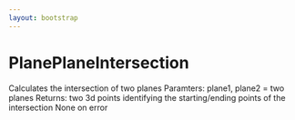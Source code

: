 ```yaml
---
layout: bootstrap
---
```


# PlanePlaneIntersection

Calculates the intersection of two planes
        Paramters:
          plane1, plane2 = two planes
        Returns:
          two 3d points identifying the starting/ending points of the intersection
          None on error
        


